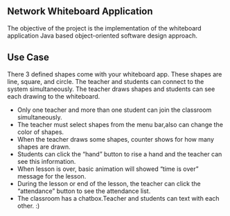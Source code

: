 ## Network Whiteboard Application

The objective of the project is the implementation of the whiteboard application Java based object-oriented software design approach.

## Use Case 

There 3 defined shapes come with your whiteboard app. These shapes are line, square, and circle. The teacher and students can connect to the system simultaneously. The teacher draws shapes and students can see each drawing to the whiteboard.

- Only one teacher and more than one student can join the classroom simultaneously.
- The teacher must select shapes from the menu bar,also can change the color of shapes.
- When the teacher draws some shapes, counter shows for how many shapes are drawn.
- Students can click the “hand” button to rise a hand and the teacher can see this information.
- When lesson is over, basic animation will showed “time is over” message for the lesson.
- During the lesson or end of the lesson, the teacher can click the “attendance” button to see the attendance list. 
- The classroom has a chatbox.Teacher and students can text with each other.
:)

